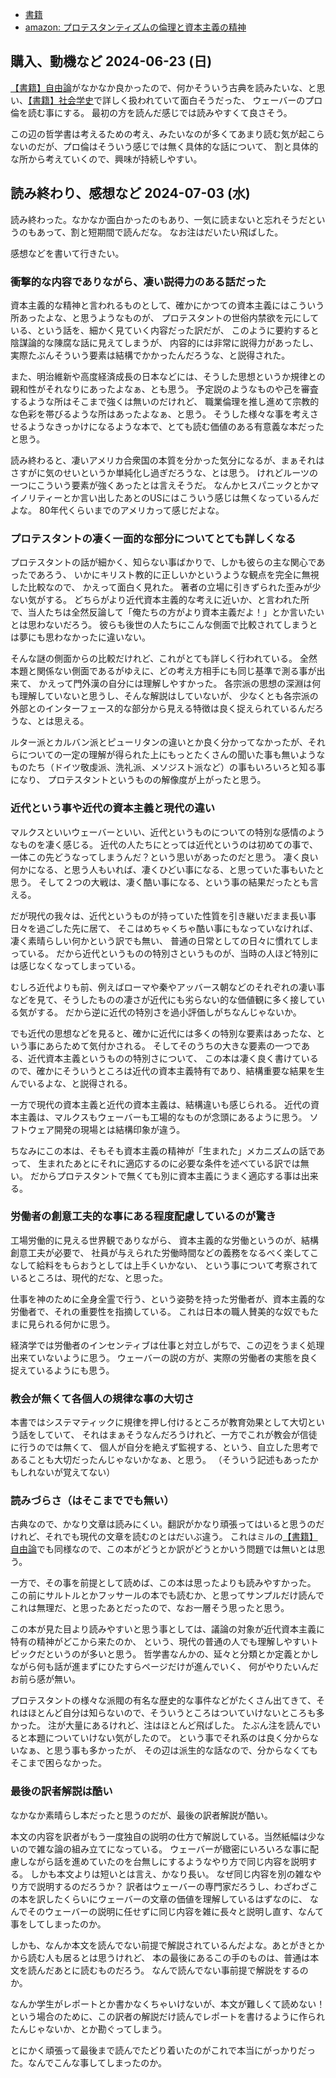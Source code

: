 - [書籍](%E6%9B%B8%E7%B1%8D)
- [amazon: プロテスタンティズムの倫理と資本主義の精神](https://amzn.to/4cfMDVm)

## 購入、動機など 2024-06-23 (日)

[【書籍】自由論](%E3%80%90%E6%9B%B8%E7%B1%8D%E3%80%91%E8%87%AA%E7%94%B1%E8%AB%96)がなかなか良かったので、何かそういう古典を読みたいな、と思い、[【書籍】社会学史](%E3%80%90%E6%9B%B8%E7%B1%8D%E3%80%91%E7%A4%BE%E4%BC%9A%E5%AD%A6%E5%8F%B2)で詳しく扱われていて面白そうだった、
ウェーバーのプロ倫を読む事にする。
最初の方を読んだ感じでは読みやすくて良さそう。

この辺の哲学書は考えるための考え、みたいなのが多くてあまり読む気が起こらないのだが、プロ倫はそういう感じでは無く具体的な話について、
割と具体的な所から考えていくので、興味が持続しやすい。

## 読み終わり、感想など 2024-07-03 (水)

読み終わった。なかなか面白かったのもあり、一気に読まないと忘れそうだというのもあって、割と短期間で読んだな。
なお注はだいたい飛ばした。

感想などを書いて行きたい。

### 衝撃的な内容でありながら、凄い説得力のある話だった

資本主義的な精神と言われるものとして、確かにかつての資本主義にはこういう所あったよな、と思うようなものが、
プロテスタントの世俗内禁欲を元にしている、という話を、細かく見ていく内容だった訳だが、
このように要約すると陰謀論的な陳腐な話に見えてしまうが、
内容的には非常に説得力があったし、
実際たぶんそういう要素は結構でかかったんだろうな、と説得された。

また、明治維新や高度経済成長の日本などには、そうした思想というか規律との親和性がそれなりにあったよなぁ、とも思う。
予定説のようなものや己を審査するような所はそこまで強くは無いのだけれど、
職業倫理を推し進めて宗教的な色彩を帯びるような所はあったよなぁ、と思う。
そうした様々な事を考えさせるようなきっかけになるような本で、とても読む価値のある有意義な本だったと思う。

読み終わると、凄いアメリカ合衆国の本質を分かった気分になるが、まぁそれはさすがに気のせいというか単純化し過ぎだろうな、とは思う。
けれどルーツの一つにこういう要素が強くあったとは言えそうだ。
なんかヒスパニックとかマイノリティーとか言い出したあとのUSにはこういう感じは無くなっているんだよな。
80年代くらいまでのアメリカって感じだよな。

### プロテスタントの凄く一面的な部分についてとても詳しくなる

プロテスタントの話が細かく、知らない事ばかりで、しかも彼らの主な関心であったであろう、
いかにキリスト教的に正しいかというような観点を完全に無視した比較なので、
かえって面白く見れた。
著者の立場に引きずられた歪みが少ない気がする。
どちらがより近代資本主義的な考えに近いか、と言われた所で、当人たちは全然反論して「俺たちの方がより資本主義だよ！」とか言いたいとは思わないだろう。
彼らも後世の人たちにこんな側面で比較されてしまうとは夢にも思わなかったに違いない。

そんな謎の側面からの比較だけれど、これがとても詳しく行われている。
全然本題と関係ない側面であるがゆえに、どの考え方相手にも同じ基準で測る事が出来て、
かえって門外漢の自分には理解しやすかった。
各宗派の思想の深淵は何も理解していないと思うし、そんな解説はしていないが、
少なくとも各宗派の外部とのインターフェース的な部分から見える特徴は良く捉えられているんだろうな、とは思える。

ルター派とカルバン派とピューリタンの違いとか良く分かってなかったが、それらについての一定の理解が得られた上にもっとたくさんの聞いた事も無いようなものたち（ドイツ敬虔派、洗礼派、メソジスト派など）の事もいろいろと知る事になり、
プロテスタントというものの解像度が上がったと思う。

### 近代という事や近代の資本主義と現代の違い

マルクスといいウェーバーといい、近代というものについての特別な感情のようなものを凄く感じる。
近代の人たちにとっては近代というのは初めての事で、一体この先どうなってしまうんだ？という思いがあったのだと思う。
凄く良い何かになる、と思う人もいれば、凄くひどい事になる、と思っていた事もいたと思う。
そして２つの大戦は、凄く酷い事になる、という事の結果だったとも言える。

だが現代の我々は、近代というものが持っていた性質を引き継いだまま長い事日々を過ごした先に居て、
そこはめちゃくちゃ酷い事にもなっていなければ、凄く素晴らしい何かという訳でも無い、
普通の日常としての日々に慣れてしまっている。
だから近代というものの特別さというものが、当時の人ほど特別には感じなくなってしまっている。

むしろ近代よりも前、例えばローマや秦やアッバース朝などのそれぞれの凄い事などを見て、そうしたものの凄さが近代にも劣らない的な価値観に多く接している気がする。
だから逆に近代の特別さを過小評価しがちなんじゃないか。

でも近代の思想などを見ると、確かに近代には多くの特別な要素はあったな、という事にあらためて気付かされる。
そしてそのうちの大きな要素の一つである、近代資本主義というものの特別さについて、
この本は凄く良く書けているので、確かにそういうところは近代の資本主義特有であり、結構重要な結果を生んでいるよな、と説得される。

一方で現代の資本主義と近代の資本主義は、結構違いも感じられる。
近代の資本主義は、マルクスもウェーバーも工場的なものが念頭にあるように思う。
ソフトウェア開発の現場とは結構印象が違う。

ちなみにこの本は、そもそも資本主義の精神が「生まれた」メカニズムの話であって、
生まれたあとにそれに適応するのに必要な条件を述べている訳では無い。
だからプロテスタントで無くても別に資本主義にうまく適応する事は出来る。

### 労働者の創意工夫的な事にある程度配慮しているのが驚き

工場労働的に見える世界観でありながら、
資本主義的な労働というのが、結構創意工夫が必要で、
社員が与えられた労働時間などの義務をなるべく楽してこなして給料をもらおうとしては上手くいかない、
という事について考察されているところは、現代的だな、と思った。

仕事を神のために全身全霊で行う、という姿勢を持った労働者が、資本主義的な労働者で、それの重要性を指摘している。
これは日本の職人賛美的な奴でもたまに見られる何かに思う。

経済学では労働者のインセンティブは仕事と対立しがちで、この辺をうまく処理出来ていないように思う。
ウェーバーの説の方が、実際の労働者の実態を良く捉えているようにも思う。

### 教会が無くて各個人の規律な事の大切さ

本書ではシステマティックに規律を押し付けるところが教育効果として大切という話をしていて、
それはまぁそうなんだろうけれど、一方でこれが教会が信徒に行うのでは無くて、
個人が自分を絶えず監視する、という、自立した思考であることも大切だったんじゃないかなぁ、と思う。
（そういう記述もあったかもしれないが覚えてない）



### 読みづらさ（はそこまででも無い）

古典なので、かなり文章は読みにくい。翻訳がかなり頑張ってはいると思うのだけれど、それでも現代の文章を読むのとはだいぶ違う。
これはミルの[【書籍】自由論](%E3%80%90%E6%9B%B8%E7%B1%8D%E3%80%91%E8%87%AA%E7%94%B1%E8%AB%96)でも同様なので、この本がどうとか訳がどうとかいう問題では無いとは思う。

一方で、その事を前提として読めば、この本は思ったよりも読みやすかった。
この前にサルトルとかフッサールの本でも読むか、と思ってサンプルだけ読んでこれは無理だ、と思ったあとだったので、なお一層そう思ったと思う。

この本が見た目より読みやすいと思う事としては、議論の対象が近代資本主義に特有の精神がどこから来たのか、
という、現代の普通の人でも理解しやすいトピックだというのが多いと思う。
哲学書なんかの、延々と分類とか定義とかしながら何も話が進まずにひたすらページだけが進んでいく、
何がやりたいんだお前ら感が無い。

プロテスタントの様々な派閥の有名な歴史的な事件などがたくさん出てきて、それはほとんど自分は知らないので、そういうところはついていけないところも多かった。
注が大量にあるけれど、注はほとんど飛ばした。
たぶん注を読んでいると本題についていけない気がしたので。
という事でそれ系のは良く分からないなぁ、と思う事も多かったが、
その辺は派生的な話なので、分からなくてもそこまで困らなかった。

### 最後の訳者解説は酷い

なかなか素晴らし本だったと思うのだが、最後の訳者解説が酷い。

本文の内容を訳者がもう一度独自の説明の仕方で解説している。当然紙幅は少ないので雑な論の組み立てになっている。
ウェーバーが緻密にいろいろな事に配慮しながら話を進めていたのを台無しにするようなやり方で同じ内容を説明する。
しかも本文よりは短いとは言え、かなり長い。
なぜ同じ内容を別の雑なやり方で説明するのだろうか？
訳者はウェーバーの専門家だろうし、わざわざこの本を訳したくらいにウェーバーの文章の価値を理解しているはずなのに、
なんでそのウェーバーの説明に任せずに同じ内容を雑に長々と説明し直す、なんて事をしてしまったのか。

しかも、なんか本文を読んでない前提で解説されているんだよな。あとがきとかから読む人も居るとは思うけれど、
本の最後にあるこの手のものは、普通は本文を読んだあとに読むものだろう。
なんで読んでない事前提で解説をするのか。

なんか学生がレポートとか書かなくちゃいけないが、本文が難しくて読めない！という場合のために、この訳者の解説だけ読んでレポートを書けるように作られたんじゃないか、とか勘ぐってしまう。

とにかく頑張って最後まで読んでたどり着いたのがこれで本当にがっかりだった。なんでこんな事してしまったのか。